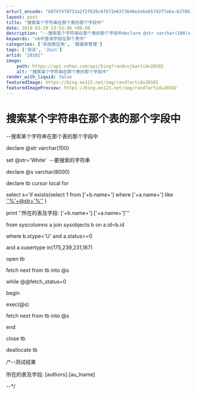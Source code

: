 ```yaml
---
arturl_encode: "68747470733a2f2f626c6f672e6373646e2e6e65742f7a6a:6378632f61727469636c652f64657461696c732f3230313032"
layout: post
title: "搜索某个字符串在那个表的那个字段中"
date: 2019-03-29 13:53:40 +08:00
description: "--搜索某个字符串在那个表的那个字段中declare @str varchar(100)set @s"
keywords: "ob中查询字段在那个表中"
categories: ['系统表应用', '数据库管理']
tags: ['测试', 'Join']
artid: "20102"
image:
    path: https://api.vvhan.com/api/bing?rand=sj&artid=20102
    alt: "搜索某个字符串在那个表的那个字段中"
render_with_liquid: false
featuredImage: https://bing.ee123.net/img/rand?artid=20102
featuredImagePreview: https://bing.ee123.net/img/rand?artid=20102
---
```


# 搜索某个字符串在那个表的那个字段中

--搜索某个字符串在那个表的那个字段中

declare @str varchar(100)
  
set @str='White'  --要搜索的字符串

declare @s varchar(8000)
  
declare tb cursor local for
  
select s='if exists(select 1 from ['+b.name+'] where ['+a.name+'] like
[''%'+@str+'%''](mailto:'%20rel=)
)
  
print ''所在的表及字段: ['+b.name+'].['+a.name+']'''
  
from syscolumns a join sysobjects b on a.id=b.id
  
where b.xtype='U' and a.status>=0
  
and a.xusertype in(175,239,231,167)
  
open tb
  
fetch next from tb into @s
  
while @@fetch\_status=0
  
begin
  
exec(@s)
  
fetch next from tb into @s
  
end
  
close tb
  
deallocate tb

/\*--测试结果

所在的表及字段: [authors].[au\_lname]

--\*/